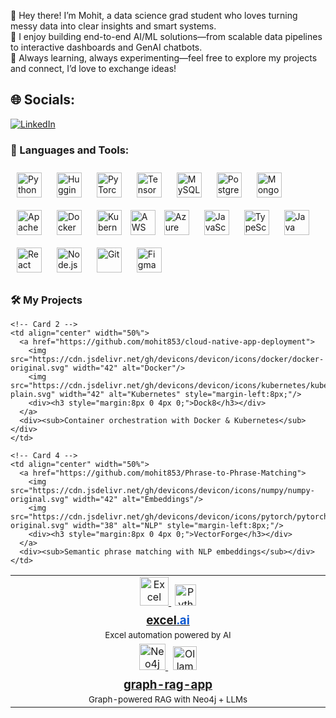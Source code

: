👋 Hey there! I’m Mohit, a data science grad student who loves turning messy data into clear insights and smart systems.  
🚀 I enjoy building end-to-end AI/ML solutions—from scalable data pipelines to interactive dashboards and GenAI chatbots.  
🧐 Always learning, always experimenting—feel free to explore my projects and connect, I’d love to exchange ideas!



## 🌐 Socials:
[![LinkedIn](https://img.shields.io/badge/LinkedIn-%230077B5.svg?logo=linkedin&logoColor=white)](https://linkedin.com/in/mohit20/) 

### 🔨 Languages and Tools:

<p align="left">
  <!-- Core ML/AI -->
  <img src="https://cdn.jsdelivr.net/gh/devicons/devicon/icons/python/python-original.svg" alt="Python" width="40" height="40" style="margin: 10px;"/>
  <img src="https://huggingface.co/front/assets/huggingface_logo-noborder.svg" alt="Hugging Face" width="40" height="40" style="margin: 10px;"/>
  <img src="https://cdn.jsdelivr.net/gh/devicons/devicon/icons/pytorch/pytorch-original.svg" alt="PyTorch" width="40" height="40" style="margin: 10px;"/>
  <img src="https://cdn.jsdelivr.net/gh/devicons/devicon/icons/tensorflow/tensorflow-original.svg" alt="TensorFlow" width="40" height="40" style="margin: 10px;"/>

  <!-- Data & Big Data -->
  <img src="https://cdn.jsdelivr.net/gh/devicons/devicon/icons/mysql/mysql-original.svg" alt="MySQL" width="40" height="40" style="margin: 10px;"/>
  <img src="https://cdn.jsdelivr.net/gh/devicons/devicon/icons/postgresql/postgresql-original.svg" alt="PostgreSQL" width="40" height="40" style="margin: 10px;"/>
  <img src="https://cdn.jsdelivr.net/gh/devicons/devicon/icons/mongodb/mongodb-original.svg" alt="MongoDB" width="40" height="40" style="margin: 10px;"/>
  <img src="https://cdn.jsdelivr.net/gh/devicons/devicon/icons/apache/apache-original.svg" alt="Apache Spark" width="40" height="40" style="margin: 10px;"/>

  <!-- DevOps -->
  <img src="https://cdn.jsdelivr.net/gh/devicons/devicon/icons/docker/docker-original.svg" alt="Docker" width="40" height="40" style="margin: 10px;"/>
  <img src="https://cdn.jsdelivr.net/gh/devicons/devicon/icons/kubernetes/kubernetes-plain.svg" alt="Kubernetes" width="40" height="40" style="margin: 10px;"/>
  <img src="https://www.vectorlogo.zone/logos/amazon_aws/amazon_aws-icon.svg" alt ="AWS" width="40" height="40"/>
  <img src="https://cdn.jsdelivr.net/gh/devicons/devicon/icons/azure/azure-original.svg" alt="Azure" width="40" height="40" style="margin: 10px;"/>

  <!-- Programming -->
  <img src="https://cdn.jsdelivr.net/gh/devicons/devicon/icons/javascript/javascript-original.svg" alt="JavaScript" width="40" height="40" style="margin: 10px;"/>
  <img src="https://cdn.jsdelivr.net/gh/devicons/devicon/icons/typescript/typescript-original.svg" alt="TypeScript" width="40" height="40" style="margin: 10px;"/>
  <img src="https://cdn.jsdelivr.net/gh/devicons/devicon/icons/java/java-original.svg" alt="Java" width="40" height="40" style="margin: 10px;"/>
  
  <!-- Frameworks -->
  <img src="https://cdn.jsdelivr.net/gh/devicons/devicon/icons/react/react-original.svg" alt="React" width="40" height="40" style="margin: 10px;"/>
  <img src="https://cdn.jsdelivr.net/gh/devicons/devicon/icons/nodejs/nodejs-original.svg" alt="Node.js" width="40" height="40" style="margin: 10px;"/>
  <img src="https://cdn.jsdelivr.net/gh/devicons/devicon/icons/git/git-original.svg" alt="Git" width="40" height="40" style="margin: 10px;"/>
  <img src="https://cdn.jsdelivr.net/gh/devicons/devicon/icons/figma/figma-original.svg" alt="Figma" width="40" height="40" style="margin: 10px;"/>
</p>


### 🛠️ My Projects

<table>
  <tr>
    <!-- Card 1 -->
    <td align="center" width="50%">
      <a href="https://github.com/mohit853/genai-data-analyzer">
        <img src="https://cdn.jsdelivr.net/gh/devicons/devicon/icons/excel/excel-original.svg" width="46" alt="Excel"/>
        <img src="https://cdn.jsdelivr.net/gh/devicons/devicon/icons/python/python-original.svg" width="34" alt="Python" style="margin-left:6px;"/>
        <div><h3 style="margin:8px 0 4px 0;">excel<span style="color:#0b57d0">.ai</span></h3></div>
      </a>
      <div><sub>Excel automation powered by AI</sub></div>
    </td>

    <!-- Card 2 -->
    <td align="center" width="50%">
      <a href="https://github.com/mohit853/cloud-native-app-deployment">
        <img src="https://cdn.jsdelivr.net/gh/devicons/devicon/icons/docker/docker-original.svg" width="42" alt="Docker"/>
        <img src="https://cdn.jsdelivr.net/gh/devicons/devicon/icons/kubernetes/kubernetes-plain.svg" width="42" alt="Kubernetes" style="margin-left:8px;"/>
        <div><h3 style="margin:8px 0 4px 0;">Dock8</h3></div>
      </a>
      <div><sub>Container orchestration with Docker & Kubernetes</sub></div>
    </td>
  </tr>
  <tr>
    <!-- Card 3 -->
    <td align="center" width="50%">
      <a href="https://github.com/mohit853/graph-rag-app">
        <img src="https://cdn.jsdelivr.net/gh/devicons/devicon/icons/neo4j/neo4j-original.svg" width="42" alt="Neo4j"/>
        <img src="https://cdn.jsdelivr.net/gh/devicons/devicon/icons/python/python-original.svg" width="38" alt="Ollama placeholder" style="margin-left:8px;"/>
        <div><h3 style="margin:8px 0 4px 0;">graph-rag-app</h3></div>
      </a>
      <div><sub>Graph-powered RAG with Neo4j + LLMs</sub></div>
    </td>

    <!-- Card 4 -->
    <td align="center" width="50%">
      <a href="https://github.com/mohit853/Phrase-to-Phrase-Matching">
        <img src="https://cdn.jsdelivr.net/gh/devicons/devicon/icons/numpy/numpy-original.svg" width="42" alt="Embeddings"/>
        <img src="https://cdn.jsdelivr.net/gh/devicons/devicon/icons/pytorch/pytorch-original.svg" width="38" alt="NLP" style="margin-left:8px;"/>
        <div><h3 style="margin:8px 0 4px 0;">VectorForge</h3></div>
      </a>
      <div><sub>Semantic phrase matching with NLP embeddings</sub></div>
    </td>
  </tr>
</table>
